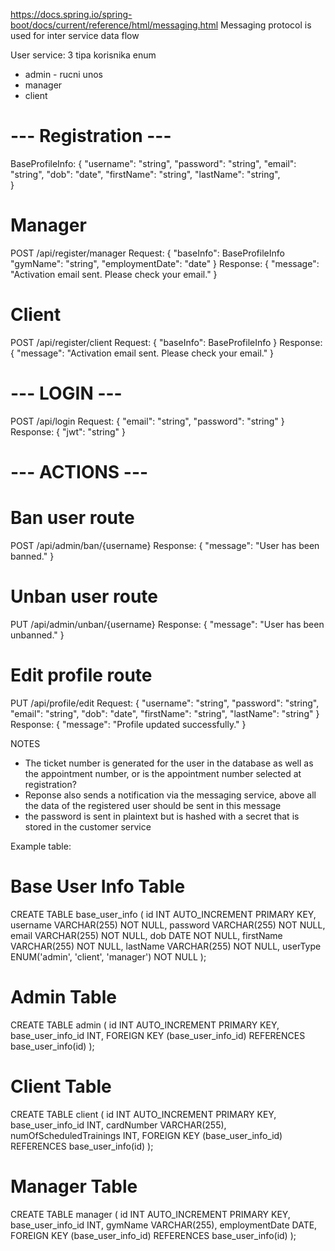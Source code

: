 https://docs.spring.io/spring-boot/docs/current/reference/html/messaging.html
Messaging protocol is used for inter service data flow

User service:
3 tipa korisnika 
enum
- admin - rucni unos
- manager
- client

# --- Registration ---
BaseProfileInfo: {
  "username": "string",
  "password": "string",
  "email": "string",
  "dob": "date",
  "firstName": "string",
  "lastName": "string",  
}

# Manager
POST /api/register/manager
Request: {
    "baseInfo": BaseProfileInfo
    "gymName": "string",
    "employmentDate": "date"
}
Response: {
    "message": "Activation email sent. Please check your email."
}

# Client
POST /api/register/client
Request: {
    "baseInfo": BaseProfileInfo
}
Response: {
    "message": "Activation email sent. Please check your email."
}

# --- LOGIN ---
POST /api/login
Request: {
    "email": "string",
    "password": "string"
}
Response: {
    "jwt": "string"
}

# --- ACTIONS ---
# Ban user route
POST /api/admin/ban/{username}
Response: {
    "message": "User has been banned."
}

# Unban user route
PUT /api/admin/unban/{username}
Response: {
    "message": "User has been unbanned."
}

# Edit profile route
PUT /api/profile/edit
Request: {
    "username": "string",
    "password": "string",
    "email": "string",
    "dob": "date",
    "firstName": "string",
    "lastName": "string"
}
Response: {
    "message": "Profile updated successfully."
}



NOTES
- The ticket number is generated for the user in the database as well as the appointment number, or is the appointment number selected at registration?
- Reponse also sends a notification via the messaging service, above all the data of the registered user should be sent in this message
- the password is sent in plaintext but is hashed with a secret that is stored in the customer service

Example table:

# Base User Info Table
CREATE TABLE base_user_info (
    id INT AUTO_INCREMENT PRIMARY KEY,
    username VARCHAR(255) NOT NULL,
    password VARCHAR(255) NOT NULL,
    email VARCHAR(255) NOT NULL,
    dob DATE NOT NULL,
    firstName VARCHAR(255) NOT NULL,
    lastName VARCHAR(255) NOT NULL,
    userType ENUM('admin', 'client', 'manager') NOT NULL
);

# Admin Table
CREATE TABLE admin (
    id INT AUTO_INCREMENT PRIMARY KEY,
    base_user_info_id INT,
    FOREIGN KEY (base_user_info_id) REFERENCES base_user_info(id)
);

# Client Table
CREATE TABLE client (
    id INT AUTO_INCREMENT PRIMARY KEY,
    base_user_info_id INT,
    cardNumber VARCHAR(255),
    numOfScheduledTrainings INT,
    FOREIGN KEY (base_user_info_id) REFERENCES base_user_info(id)
);

# Manager Table
CREATE TABLE manager (
    id INT AUTO_INCREMENT PRIMARY KEY,
    base_user_info_id INT,
    gymName VARCHAR(255),
    employmentDate DATE,
    FOREIGN KEY (base_user_info_id) REFERENCES base_user_info(id)
);
